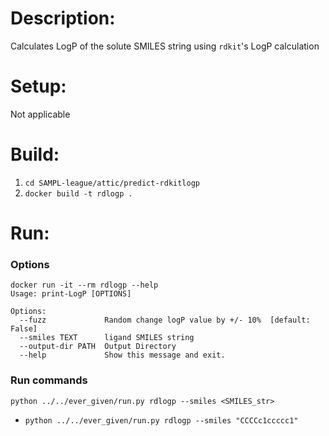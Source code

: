 # Description:
Calculates LogP of the solute SMILES string using `rdkit`'s LogP calculation

# Setup:
Not applicable


# Build:
1. `cd SAMPL-league/attic/predict-rdkitlogp`
2. `docker build -t rdlogp .`


# Run:
### Options
```
docker run -it --rm rdlogp --help
Usage: print-LogP [OPTIONS]

Options:
  --fuzz             Random change logP value by +/- 10%  [default: False]
  --smiles TEXT      ligand SMILES string
  --output-dir PATH  Output Directory
  --help             Show this message and exit.
```
### Run commands
`python ../../ever_given/run.py rdlogp --smiles <SMILES_str>`
* `python ../../ever_given/run.py rdlogp --smiles "CCCCc1ccccc1"`
